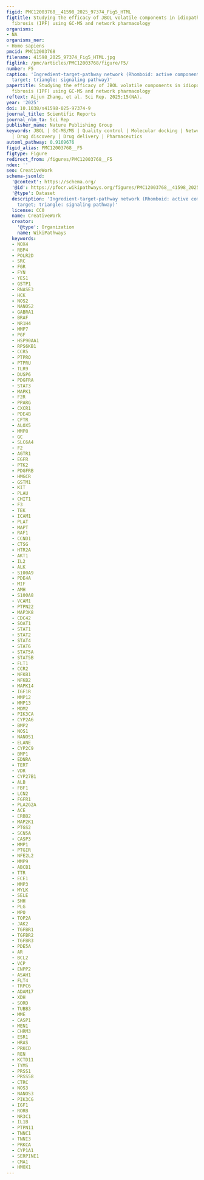 ```yaml
---
figid: PMC12003768__41598_2025_97374_Fig5_HTML
figtitle: Studying the efficacy of JBOL volatile components in idiopathic pulmonary
  fibrosis (IPF) using GC-MS and network pharmacology
organisms:
- NA
organisms_ner:
- Homo sapiens
pmcid: PMC12003768
filename: 41598_2025_97374_Fig5_HTML.jpg
figlink: /pmc/articles/PMC12003768/figure/F5/
number: F5
caption: 'Ingredient-target-pathway network (Rhomboid: active component; rectangle:
  target; triangle: signaling pathway)'
papertitle: Studying the efficacy of JBOL volatile components in idiopathic pulmonary
  fibrosis (IPF) using GC-MS and network pharmacology
reftext: Aijun Zhang, et al. Sci Rep. 2025;15(NA).
year: '2025'
doi: 10.1038/s41598-025-97374-9
journal_title: Scientific Reports
journal_nlm_ta: Sci Rep
publisher_name: Nature Publishing Group
keywords: JBOL | GC-MS/MS | Quality control | Molecular docking | Network pharmacology
  | Drug discovery | Drug delivery | Pharmaceutics
automl_pathway: 0.9169676
figid_alias: PMC12003768__F5
figtype: Figure
redirect_from: /figures/PMC12003768__F5
ndex: ''
seo: CreativeWork
schema-jsonld:
  '@context': https://schema.org/
  '@id': https://pfocr.wikipathways.org/figures/PMC12003768__41598_2025_97374_Fig5_HTML.html
  '@type': Dataset
  description: 'Ingredient-target-pathway network (Rhomboid: active component; rectangle:
    target; triangle: signaling pathway)'
  license: CC0
  name: CreativeWork
  creator:
    '@type': Organization
    name: WikiPathways
  keywords:
  - NOX4
  - RBP4
  - POLR2D
  - SRC
  - FGR
  - FYN
  - YES1
  - GSTP1
  - RNASE3
  - HCK
  - NOS2
  - NANOS2
  - GABRA1
  - BRAF
  - NR1H4
  - MMP7
  - PGF
  - HSP90AA1
  - RPS6KB1
  - CCR5
  - PTPRO
  - PTPRU
  - TLR9
  - DUSP6
  - PDGFRA
  - STAT3
  - MAPK1
  - F2R
  - PPARG
  - CXCR1
  - PDE4B
  - CFTR
  - ALOX5
  - MMP8
  - GC
  - SLC6A4
  - F2
  - AGTR1
  - EGFR
  - PTK2
  - PDGFRB
  - HMGCR
  - GSTM1
  - KIT
  - PLAU
  - CHIT1
  - F3
  - TEK
  - ICAM1
  - PLAT
  - MAPT
  - RAF1
  - CCND1
  - CTSG
  - HTR2A
  - AKT1
  - IL2
  - ALK
  - S100A9
  - PDE4A
  - MIF
  - AMH
  - S100A8
  - VCAM1
  - PTPN22
  - MAP3K8
  - CDC42
  - SOAT1
  - STAT1
  - STAT2
  - STAT4
  - STAT6
  - STAT5A
  - STAT5B
  - FLT1
  - CCR2
  - NFKB1
  - NFKB2
  - MAPK14
  - IGF1R
  - MMP12
  - MMP13
  - MDM2
  - PIK3CA
  - CYP2A6
  - BMP2
  - NOS1
  - NANOS1
  - ELANE
  - CYP2C9
  - BMP1
  - EDNRA
  - TERT
  - VDR
  - CYP27B1
  - ALB
  - FBF1
  - LCN2
  - FGFR1
  - PLA2G2A
  - ACE
  - ERBB2
  - MAP2K1
  - PTGS2
  - SCN5A
  - CASP3
  - MMP1
  - PTGIR
  - NFE2L2
  - MMP9
  - ABCB1
  - TTR
  - ECE1
  - MMP3
  - MYLK
  - SELE
  - SHH
  - PLG
  - MPO
  - TOP2A
  - JAK2
  - TGFBR1
  - TGFBR2
  - TGFBR3
  - PDE5A
  - AR
  - BCL2
  - VCP
  - ENPP2
  - ASAH1
  - FLT4
  - TRPC6
  - ADAM17
  - XDH
  - SORD
  - TUBB3
  - MME
  - CASP1
  - MEN1
  - CHRM3
  - ESR1
  - HRAS
  - PRKCD
  - REN
  - KCTD11
  - TYMS
  - PRSS1
  - PRSS58
  - CTRC
  - NOS3
  - NANOS3
  - PIK3CG
  - IGF1
  - RORB
  - NR3C1
  - IL1B
  - PTPN11
  - TNNC1
  - TNNI3
  - PRKCA
  - CYP1A1
  - SERPINE1
  - CMA1
  - HMOX1
---
```

